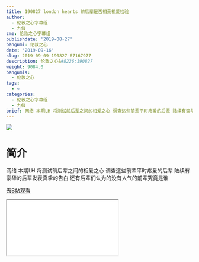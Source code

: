 ```yaml
---
title: 190827 london hearts 前后辈是否相亲相爱检验
author:
  - 伦敦之心字幕组
  - 九條
zmz: 伦敦之心字幕组
publishdate: '2019-08-27'
bangumi: 伦敦之心
date: '2019-09-16'
slug: 2019-09-09-190827-67167977
description: 伦敦之心&#8226;190827
weight: 9084.0
bangumis:
  - 伦敦之心
tags:
  - ~
categories:
  - 伦敦之心字幕组
  - 九條
brief: 网络 本期LH 将测试前后辈之间的相爱之心 调查这些前辈平时疼爱的后辈 陆续有豪华的后辈发表真挚的告白 还有后辈们认为的没有人气的前辈究竟是谁
---
```

![](https://raw.githubusercontent.com/tcgriffith/owaraisite/master/static/tmpimg/f00b065759981b944f0d357f0eb785261e02e802.jpg.480.jpg)
# 简介  
网络
本期LH 将测试前后辈之间的相爱之心 调查这些前辈平时疼爱的后辈 陆续有豪华的后辈发表真挚的告白 还有后辈们认为的没有人气的前辈究竟是谁  

[去B站观看](https://www.bilibili.com/video/av67167977/)
<div class ="resp-container"><iframe class="testiframe" src="//player.bilibili.com/player.html?aid=67167977"", scrolling="no", allowfullscreen="true" > </iframe></div> 
